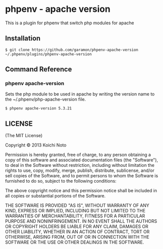 phpenv - apache version
======================

This is a plugin for phpenv that switch php modules for apache

Installation
------------

    $ git clone https://github.com/garamon/phpenv-apache-version ~/.phpenv/plugins/phpenv-apache-version

Command Reference
-----------------
### phpenv apache-version
Sets the php module to be used in apache by writing the version name to the ~/.phpenv/php-apache-version file.

    $ phpenv apache-version 5.3.21

LICENSE
-------
(The MIT License)

Copyright &copy; 2013 Koichi Noto

Permission is hereby granted, free of charge, to any person obtaining
a copy of this software and associated documentation files (the
"Software"), to deal in the Software without restriction, including
without limitation the rights to use, copy, modify, merge, publish,
distribute, sublicense, and/or sell copies of the Software, and to
permit persons to whom the Software is furnished to do so, subject to
the following conditions:

The above copyright notice and this permission notice shall be
included in all copies or substantial portions of the Software.

THE SOFTWARE IS PROVIDED "AS IS", WITHOUT WARRANTY OF ANY KIND,
EXPRESS OR IMPLIED, INCLUDING BUT NOT LIMITED TO THE WARRANTIES OF
MERCHANTABILITY, FITNESS FOR A PARTICULAR PURPOSE AND
NONINFRINGEMENT. IN NO EVENT SHALL THE AUTHORS OR COPYRIGHT HOLDERS BE
LIABLE FOR ANY CLAIM, DAMAGES OR OTHER LIABILITY, WHETHER IN AN ACTION
OF CONTRACT, TORT OR OTHERWISE, ARISING FROM, OUT OF OR IN CONNECTION
WITH THE SOFTWARE OR THE USE OR OTHER DEALINGS IN THE SOFTWARE.
